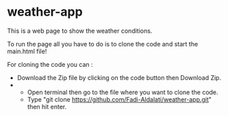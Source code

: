 # weather-app
This is a web page to show the weather conditions.

To run the page all you have to do is to clone the code and start the main.html file!

For cloning the code you can :
- Download the Zip file by clicking on the code button then Download Zip.
- - Open terminal then go to the file where you want to clone the code.
  - Type "git clone https://github.com/Fadi-Aldalati/weather-app.git" then hit enter.
